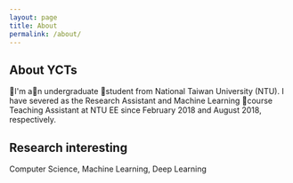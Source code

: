 ```yaml
---
layout: page
title: About
permalink: /about/
---
```


## About YCTs

I'm an undergraduate student from National Taiwan University (NTU). I have severed as the Research Assistant and Machine Learning course Teaching Assistant at NTU EE since February 2018 and August 2018, respectively.

## Research interesting
Computer Science, Machine Learning, Deep Learning
